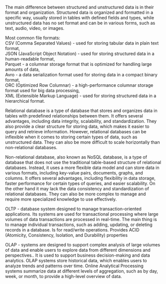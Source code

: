 The main difference between structured and unstructured data is in their format and organization. Structured data is organized and formatted in a specific way, usually stored in tables with defined fields and types, while unstructured data has no set format and can be in various forms, such as text, audio, video, or images.

Most common file formats:  
CSV (Comma Separated Values) - used for storing tabular data in plain text format,    
JSON (JavaScript Object Notation) - used for storing structured data in a human-readable format,  
Parquet - a columnar storage format that is optimized for handling large amounts of data,  
Avro - a data serialization format used for storing data in a compact binary format,  
ORC (Optimized Row Columnar) - a high-performance columnar storage format used for big data processing,  
XML (Extensible Markup Language) - used for storing structured data in a hierarchical format.  

Relational database is a type of database that stores and organizes data in tables with predefined relationships between them. It offers several advantages, including data integrity, scalability, and standardization. They also provide a clear structure for storing data, which makes it easier to query and retrieve information. However,  relational databases can be inflexible when it comes to storing certain types of data, such as unstructured data. They can also be more difficult to scale horizontally than non-relational databases.

Non-relational database, also known as NoSQL database, is a type of database that does not use the traditional table-based structure of relational databases. Instead, it uses a more flexible data model and can store data in various formats, including key-value pairs, documents, graphs, and columns. It offers several advantages, including flexibility in data storage, faster performance for certain types of queries, and easier scalability. On the other hand it may lack the data consistency and standardization of relational databases. They can also be more complex to manage and require more specialized knowledge to use effectively.  

OLTP - database system designed to manage transaction-oriented applications. Its systems are used for transactional processing where large volumes of data transactions are processed in real-time. The main thing is to manage individual transactions, such as adding, updating, or deleting records in a database. Is for read/write operations. Provides ACID (Atomicity, Consistency, Isolation, and Durability) properties 


OLAP - systems are designed to support complex analysis of large volumes of data and enable users to explore data from different dimensions and perspectives.. It is used to support business decision-making and data analytics. OLAP systems store historical data, which enables users to analyze trends and patterns over time. Online Analytical Processing systems summarize data at different levels of aggregation, such as by day, week, or month, to provide a high-level overview of data.
